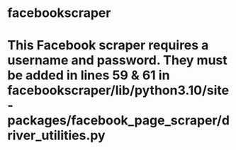 # facebookscraper
# This Facebook scraper requires a username and password. They must be added in lines 59 & 61 in facebookscraper/lib/python3.10/site-packages/facebook_page_scraper/driver_utilities.py 
